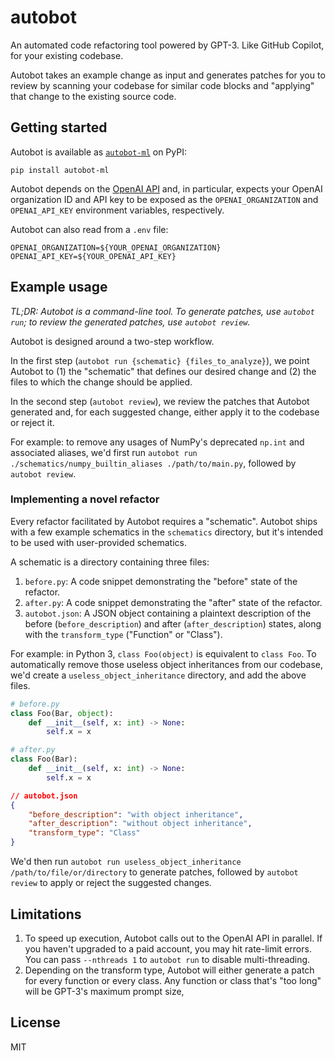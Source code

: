 # autobot

An automated code refactoring tool powered by GPT-3. Like GitHub Copilot, for your existing
codebase.

Autobot takes an example change as input and generates patches for you to review by scanning your
codebase for similar code blocks and "applying" that change to the existing source code.

## Getting started

Autobot is available as [`autobot-ml`](https://pypi.org/project/autobot-ml/) on PyPI:

```shell
pip install autobot-ml
```

Autobot depends on the [OpenAI API](https://openai.com/api/) and, in particular, expects your OpenAI
organization ID and API key to be exposed as the `OPENAI_ORGANIZATION` and `OPENAI_API_KEY`
environment variables, respectively.

Autobot can also read from a `.env` file:

```
OPENAI_ORGANIZATION=${YOUR_OPENAI_ORGANIZATION}
OPENAI_API_KEY=${YOUR_OPENAI_API_KEY}
```

## Example usage

_TL;DR: Autobot is a command-line tool. To generate patches, use `autobot run`; to review the
generated patches, use `autobot review`._

Autobot is designed around a two-step workflow.

In the first step (`autobot run {schematic} {files_to_analyze}`), we point Autobot to (1) the
"schematic" that defines our desired change and (2) the files to which the change should be
applied.

In the second step (`autobot review`), we review the patches that Autobot generated and,
for each suggested change, either apply it to the codebase or reject it.

For example: to remove any usages of NumPy's deprecated `np.int` and associated aliases, we'd first
run `autobot run ./schematics/numpy_builtin_aliases ./path/to/main.py`, followed by
`autobot review`.

### Implementing a novel refactor

Every refactor facilitated by Autobot requires a "schematic". Autobot ships with a few example
schematics in the `schematics` directory, but it's intended to be used with user-provided
schematics.

A schematic is a directory containing three files:

1. `before.py`: A code snippet demonstrating the "before" state of the refactor.
2. `after.py`: A code snippet demonstrating the "after" state of the refactor.
3. `autobot.json`: A JSON object containing a plaintext description of the
   before (`before_description`) and after (`after_description`) states, along with
   the `transform_type` ("Function" or "Class").

For example: in Python 3, `class Foo(object)` is equivalent to `class Foo`. To automatically remove
those useless object inheritances from our codebase, we'd create a `useless_object_inheritance`
directory, and add the above files.

```python
# before.py
class Foo(Bar, object):
    def __init__(self, x: int) -> None:
        self.x = x
```

```python
# after.py
class Foo(Bar):
    def __init__(self, x: int) -> None:
        self.x = x
```

```json
// autobot.json
{
    "before_description": "with object inheritance",
    "after_description": "without object inheritance",
    "transform_type": "Class"
}
```

We'd then run `autobot run useless_object_inheritance /path/to/file/or/directory` to generate
patches, followed by `autobot review` to apply or reject the suggested changes.

## Limitations

1. To speed up execution, Autobot calls out to the OpenAI API in parallel. If you haven't upgraded
   to a paid account, you may hit rate-limit errors. You can pass `--nthreads 1` to `autobot run`
   to disable multi-threading.
2. Depending on the transform type, Autobot will either generate a patch for every function or every
   class. Any function or class that's "too long" will be GPT-3's maximum prompt size,

## License

MIT
